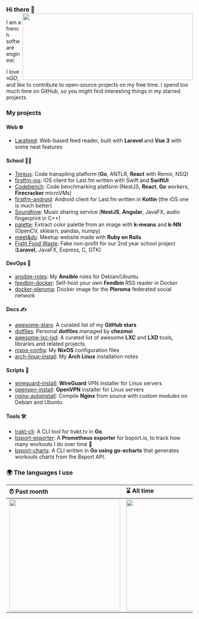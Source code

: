 ### Hi there 👋 <img align='right' src="https://github-readme-stats.vercel.app/api?username=angristan&count_private=true&show_icons=true&include_all_commits=true&hide_rank=true&hide_title=true&theme=buefy&card_width=300" width=460 height=180>

I am a french software engineer.

I love ≡𝐺𝑂, and like to contribute to open-source projects on my free time. I spend too much time on GitHub, so you might find interesting things in my starred projects.

### My projects

#### Web 🌐

- [Larafeed](https://github.com/angristan/larafeed): Web-based feed reader, built with **Laravel** and **Vue 3** with some neat features
#### School 👨‍🎓

- [Tereus](https://github.com/tereus-project): Code transpiling platform (**Go**, ANTLR, **React** with Remix, NSQ)
- [firstfm-ios](https://github.com/angristan/firstfm-ios): iOS client for Last.fm written with Swift and **SwiftUI**
- [Codebench](https://github.com/codebench-dev/): Code benchmarking platform (NestJS, **React**, **Go** workers, **Firecracker** microVMs)
- [firstfm-android](https://github.com/angristan/firstfm-android): Android client for Last.fm written in **Kotlin** (the iOS one is much better)
- [Soundhive](https://github.com/soundhive): Music sharing service (**NestJS**, **Angular**, JavaFX, audio fingerprint in C++)
- [palette](https://github.com/angristan/palette): Extract color palette from an image with **k-means** and **k-NN** (OpenCV, sklearn, pandas, numpy)
- [meet&do](https://github.com/angristan/meetndo): Meetup website made with **Ruby on Rails**
- [Fight Food Waste](https://github.com/fight-food-waste): Fake non-profit for our 2nd year school project (**Laravel**, JavaFX, Express, C, GTK)

#### DevOps 🔁

- [ansible-roles](https://github.com/angristan/ansible-roles): My **Ansible** roles for Debian/Ubuntu
- [feedbin-docker](https://github.com/angristan/feedbin-docker): Self-host your own **Feedbin** RSS reader in Docker
- [docker-pleroma](https://github.com/angristan/docker-pleroma): Docker image for the **Pleroma** federated social network

#### Docs ✍️

- [awesome-stars](https://github.com/angristan/awesome-stars): A curated list of my **GitHub stars**
- [dotfiles](https://github.com/angristan/dotfiles): Personal **dotfiles** managed by **chezmoi**
- [awesome-lxc-lxd](https://github.com/angristan/awesome-lxc-lxd): A curated list of awesome **LXC** and **LXD** tools, libraries and related projects.
- [nixos-config](https://github.com/angristan/nixos-config): My **NixOS** configuration files
- [arch-linux-install](https://github.com/angristan/arch-linux-install): My **Arch Linux** installation notes

#### Scripts 💾

- [wireguard-install](https://github.com/angristan/wireguard-install): **WireGuard** VPN installer for Linux servers
- [openvpn-install](https://github.com/angristan/openvpn-install): **OpenVPN** installer for Linux servers
- [nginx-autoinstall](https://github.com/angristan/nginx-autoinstall): Compile **Nginx** from source with custom modules on Debian and Ubuntu

#### Tools 🛠

- [trakt-cli](https://github.com/angristan/trakt-cli): A CLI tool for trakt.tv in **Go**.
- [bsport-exporter](https://github.com/angristan/bsport-exporter): A **Prometheus exporter** for bsport.io, to track how many workouts I do over time 💪
- [bsport-charts](https://github.com/angristan/bsport-charts): A CLI written in **Go using go-echarts** that generates workouts charts from the Bsport API.

### 🌍 The languages I use

| ⏰ Past month                                                                                                                                           | ⌛️ All time                                                                                                                                            |
| :------------------------------------------------------------------------------------------------------------------------------------------------------ | :------------------------------------------------------------------------------------------------------------------------------------------------------ |
| <a href="https://wakatime.com/@angristan"><img src="https://wakatime.com/share/@angristan/97358ee5-e081-42a4-866f-7bdd05db0cba.svg" height="300px"></a> | <a href="https://wakatime.com/@angristan"><img src="https://wakatime.com/share/@angristan/c52d5d5e-97dc-47b9-af95-59c367f83a4c.svg" height="300px"></a> |
